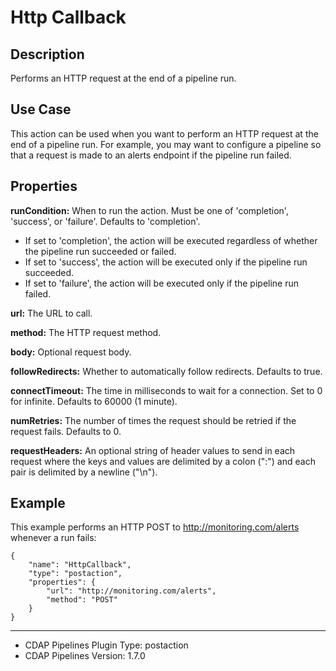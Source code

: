 # Http Callback


Description
-----------
Performs an HTTP request at the end of a pipeline run.


Use Case
--------
This action can be used when you want to perform an HTTP request at the end of a pipeline run.
For example, you may want to configure a pipeline so that a request is made to an alerts endpoint
if the pipeline run failed.


Properties
----------
**runCondition:** When to run the action. Must be one of 'completion', 'success', or 'failure'. Defaults to 'completion'.

- If set to 'completion', the action will be executed regardless of whether the pipeline run succeeded or failed.
- If set to 'success', the action will be executed only if the pipeline run succeeded.
- If set to 'failure', the action will be executed only if the pipeline run failed.

**url:** The URL to call.

**method:** The HTTP request method.

**body:** Optional request body.

**followRedirects:** Whether to automatically follow redirects. Defaults to true.

**connectTimeout:** The time in milliseconds to wait for a connection. Set to 0 for infinite. Defaults to 60000 (1 minute).

**numRetries:** The number of times the request should be retried if the request fails. Defaults to 0.

**requestHeaders:** An optional string of header values to send in each request where the keys and values are
delimited by a colon (":") and each pair is delimited by a newline ("\n").

Example
-------
This example performs an HTTP POST to http://monitoring.com/alerts whenever a run fails:

    {
        "name": "HttpCallback",
        "type": "postaction",
        "properties": {
            "url": "http://monitoring.com/alerts",
            "method": "POST"
        }
    }

---
- CDAP Pipelines Plugin Type: postaction
- CDAP Pipelines Version: 1.7.0
